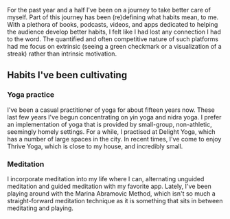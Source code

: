 ---
---
For the past year and a half I've been on a journey to take better care of myself. Part of this journey has been (re)defining what habits mean, to me. With a plethora of books, podcasts, videos, and apps dedicated to helping the audience develop better habits, I felt like I had lost any connection I had to the word. The quantified and often competitive nature of such platforms had me focus on extrinsic (seeing a green checkmark or a visualization of a streak) rather than intrinsic motivation.

## Habits I've been cultivating

### Yoga practice
I've been a casual practitioner of yoga for about fifteen years now. These last few years I've begun concentrating on yin yoga and nidra yoga. I prefer an implementation of yoga that is provided by small-group, non-athletic, seemingly homely settings. For a while, I practised at Delight Yoga, which has a number of large spaces in the city. In recent times, I've come to enjoy Thrive Yoga, which is close to my house, and incredibly small.

### Meditation
I incorporate meditation into my life where I can, alternating unguided meditation and guided meditation with my favorite app. Lately, I've been playing around with the Marina Abramovic Method, which isn't so much a straight-forward meditation technique as it is something that sits in between meditating and playing.